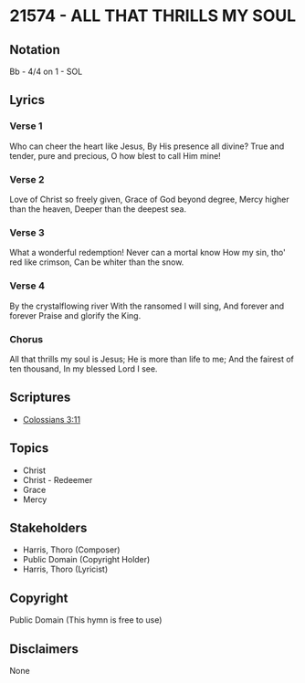 # 21574 - ALL THAT THRILLS MY SOUL

## Notation

Bb - 4/4 on 1 - SOL

## Lyrics

### Verse 1

Who can cheer the heart like Jesus, By His presence all divine? True and tender, pure and precious, O how blest to call Him mine!

### Verse 2

Love of Christ so freely given, Grace of God beyond degree, Mercy higher than the heaven, Deeper than the deepest sea.

### Verse 3

What a wonderful redemption! Never can a mortal know How my sin, tho' red like crimson, Can be whiter than the snow.

### Verse 4

By the crystalflowing river With the ransomed I will sing, And forever and forever Praise and glorify the King.


### Chorus

All that thrills my soul is Jesus; He is more than life to me; And the fairest of ten thousand, In my blessed Lord I see.



## Scriptures

- [Colossians 3:11](https://www.biblegateway.com/passage/?search=Colossians%203%3A11)

## Topics

- Christ
- Christ - Redeemer
- Grace
- Mercy

## Stakeholders

- Harris, Thoro  (Composer)
- Public Domain (Copyright Holder)
- Harris, Thoro  (Lyricist)

## Copyright

Public Domain
(This hymn is free to use)

## Disclaimers

None

